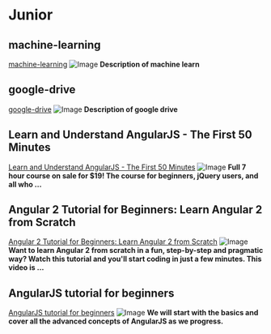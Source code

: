 # Junior

## machine-learning
[machine-learning](https://www.coursera.org/learn/machine-learning)
![Image](https://octodex.github.com/images/yaktocat.png)
**Description of machine learn**

## google-drive
[google-drive](https://github.com/googledrive/realtime-tasks/blob/master/app/index.html)
![Image](https://octodex.github.com/images/yaktocat.png)
**Description of google drive**

## Learn and Understand AngularJS - The First 50 Minutes
[Learn and Understand AngularJS - The First 50 Minutes](https://www.youtube.com/watch?v=-hxU6L_3s_k)
![Image](https://i.ytimg.com/vi/i9MHigUZKEM/default.jpg)
**Full 7 hour course on sale for $19! The course for beginners, jQuery users, and all who ...**

## Angular 2 Tutorial for Beginners: Learn Angular 2 from Scratch
[Angular 2 Tutorial for Beginners: Learn Angular 2 from Scratch](https://www.youtube.com/watch?v=i9MHigUZKEM)
![Image](https://i.ytimg.com/vi/_-CD_5YhJTA/default.jpg)
**Want to learn Angular 2 from scratch in a fun, step-by-step and pragmatic way? Watch this tutorial and you'll start coding in just a few minutes. This video is ...**

## AngularJS tutorial for beginners
[AngularJS tutorial for beginners](https://www.youtube.com/watch?v=ejBkOjEG6F0)
![Image](https://i.ytimg.com/vi/zKkUN-mJtPQ/default.jpg)
**We will start with the basics and cover all the advanced concepts of AngularJS as we progress.**